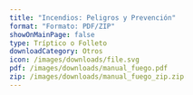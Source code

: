 ```yaml
---
title: "Incendios: Peligros y Prevención"
format: "Formato: PDF/ZIP"
showOnMainPage: false
type: Tríptico o Folleto
downloadCategory: Otros
icon: /images/downloads/file.svg
pdf: /images/downloads/manual_fuego.pdf
zip: /images/downloads/manual_fuego_zip.zip
---
```

